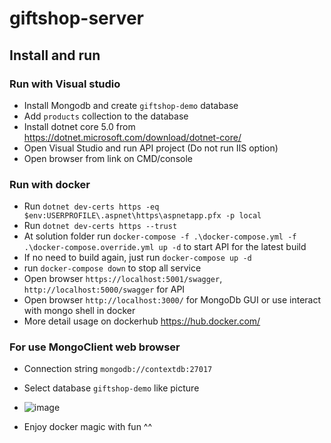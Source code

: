 # giftshop-server

## Install and run

### Run with Visual studio
- Install Mongodb and create `giftshop-demo` database
- Add `products` collection to the database
- Install dotnet core 5.0 from https://dotnet.microsoft.com/download/dotnet-core/
- Open Visual Studio and run API project (Do not run IIS option)
- Open browser from link on CMD/console

### Run with docker
- Run `dotnet dev-certs https -eq $env:USERPROFILE\.aspnet\https\aspnetapp.pfx -p local`
- Run `dotnet dev-certs https --trust`
- At solution folder run `docker-compose -f .\docker-compose.yml -f .\docker-compose.override.yml up -d` to start API for the latest build
- If no need to build again, just run `docker-compose up -d`
- run `docker-compose down` to stop all service
- Open browser `https://localhost:5001/swagger`, `http://localhost:5000/swagger` for API
- Open browser `http://localhost:3000/` for MongoDb GUI or use interact with mongo shell in docker
- More detail usage on dockerhub https://hub.docker.com/

### For use MongoClient web browser
- Connection string `mongodb://contextdb:27017`
- Select database `giftshop-demo` like picture
- ![image](https://user-images.githubusercontent.com/87169853/158118838-8c6c3f0d-9f95-46a3-bc1d-8906846d9ead.png)

- Enjoy docker magic with fun ^^
